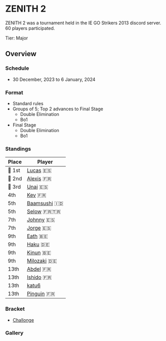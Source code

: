 # ZENITH 2

ZENITH 2 was a tournament held in the IE GO Strikers 2013 discord server.
60 players participated.

Tier: Major

## Overview

### Schedule
- 30 December, 2023 to 6 January, 2024

### Format
- Standard rules
- Groups of 5; Top 2 advances to Final Stage
  - Double Elimination
  - Bo1 
- Final Stage
  - Double Elimination
  - Bo1

### Standings

|Place|Player|
|-|-|
|:1st_place_medal: 1st|[Lucas](../../players/spanish/lucas.md) :es:|
|:2nd_place_medal: 2nd|[Alexis](../../players/french/alexisl.md) :fr:|
|:3rd_place_medal: 3rd|[Unai](../../players/spanish/unaii.md) :es:|
|4th|[Kev](../../players/french/kevnox.md) :fr:|
|5th|[Baamsushi](../../players/indonesian/baamsushi.md) :indonesia:|
|5th|[Selow](../../players/french/$elow.md) :fr::tr:|
|7th|[Johnny](../../players/spanish/johnny.md) :es:|
|7th|[Jorge](../../players/spanish/jorge.md) :es:|
|9th|[Eath](../../players/belgian/eath.md) :belgium:|
|9th|[Haku](../../players/german/haku.md) :de:|
|9th|[Kinun](../../players/belgian/kinun.md) :belgium:|
|9th|[Milozaki](../../players/german/milozaki.md) :de:|
|13th|[Abdel](../../players/french/abdel.md) :fr:|
|13th|[Ishido](../../players/french/ishido.md) :fr:|
|13th|[katu6](../../players/japanese/katu6.md)|
|13th|[Pinguin](../../players/french/pinguin.md) :fr:|

### Bracket
- [Challonge](https://challonge.com/qbji2btt)

### Gallery